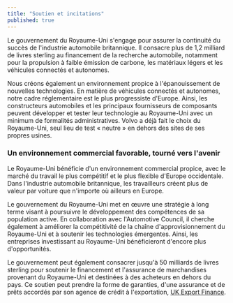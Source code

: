 ```yaml
---
title: "Soutien et incitations"
published: true
---
```

Le gouvernement du Royaume-Uni s'engage pour assurer la continuité du succès de l'industrie automobile britannique. Il consacre plus de 1,2 milliard de livres sterling au financement de la recherche automobile, notamment pour la propulsion à faible émission de carbone, les matériaux légers et les véhicules connectés et autonomes.

Nous créons également un environnement propice à l'épanouissement de nouvelles technologies. En matière de véhicules connectés et autonomes, notre cadre réglementaire est le plus progressiste d'Europe. Ainsi, les constructeurs automobiles et les principaux fournisseurs de composants peuvent développer et tester leur technologie au Royaume-Uni avec un minimum de formalités administratives. Volvo a déjà fait le choix du Royaume-Uni, seul lieu de test « neutre » en dehors des sites de ses propres usines. 

### Un environnement commercial favorable, tourné vers l'avenir

Le Royaume-Uni bénéficie d'un environnement commercial propice, avec le marché du travail le plus compétitif et le plus flexible d'Europe occidentale. Dans l'industrie automobile britannique, les travailleurs créent plus de valeur par voiture que n'importe où ailleurs en Europe. 

Le gouvernement du Royaume-Uni met en œuvre une stratégie à long terme visant à poursuivre le développement des compétences de sa population active. En collaboration avec l'Automotive Council, il cherche également à améliorer la compétitivité de la chaîne d'approvisionnement du Royaume-Uni et à soutenir les technologies émergentes. Ainsi, les entreprises investissant au Royaume-Uni bénéficieront d'encore plus d'opportunités. 

Le gouvernement peut également consacrer jusqu'à 50 milliards de livres sterling pour soutenir le financement et l'assurance de marchandises provenant du Royaume-Uni et destinées à des acheteurs en dehors du pays. Ce soutien peut prendre la forme de garanties, d'une assurance et de prêts accordés par son agence de crédit à l'exportation, [UK Export Finance](https://www.gov.uk/guidance/inward-investment-access-to-the-uks-export-credit-agency).
